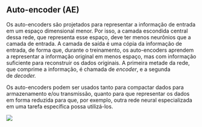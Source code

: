 ## Auto-encoder (AE)

Os auto-encoders são projetados para representar a informação de entrada em um espaço dimensional menor. Por isso, a camada escondida central dessa rede, que representa esse espaço, deve ter menos neurônios que a camada de entrada. A camada de saída é uma cópia da informação de entrada, de forma que, durante o treinamento, os auto-encoders aprendem a representar a informação original em menos espaço, mas com informação suficiente para reconstruir os dados originais. A primeira metade da rede, que comprime a informação, é chamada de _encoder_, e a segunda de _decoder._

Os auto-encoders podem ser usados tanto para compactar dados para armazenamento e/ou transmissão, quanto para que representar os dados em forma reduzida para que, por exemplo, outra rede neural especializada em uma tarefa específica possa utilizá-los.

![](https://cdn.shortpixel.ai/spai/w_89+q_+ret_img+to_webp/https://www.asimovinstitute.org/wp-content/uploads/2016/09/ae.png)
